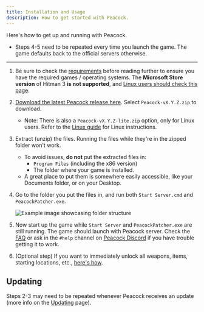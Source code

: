 ```yaml
---
title: Installation and Usage
description: How to get started with Peacock.
---
```


Here's how to get up and running with Peacock.

-   Steps 4-5 need to be repeated every time you launch the game. The game defaults back to the official servers otherwise.

---

1. Be sure to check the [requirements](./requirements.md) before reading further to ensure you have the required games / operating systems. The **Microsoft Store version** of Hitman 3 **is not supported**, and [Linux users should check this page](../guides/linux-setup.md).

2. [Download the latest Peacock release here](https://github.com/thepeacockproject/Peacock/releases/latest). Select `Peacock-vX.Y.Z.zip` to download.

    - Note: There is also a `Peacock-vX.Y.Z-lite.zip` option, only for Linux users. Refer to the [Linux guide](../guides/linux-setup.md) for Linux instructions.

3. Extract (unzip) the files. Running the files while they're in the zipped folder won't work.

   - To avoid issues, **do not** put the extracted files in:
     - `Program Files` (including the x86 version)
     - The folder where your game is installed.
   - A great place to put them is somewhere easily accessible, like your Documents folder, or on your Desktop.

4. Go to the folder you put the files in, and run both `Start Server.cmd` and `PeacockPatcher.exe`.

   ![Example image showcasing folder structure](/img/patcher_and_server.png)

5. Now start up the game while `Start Server` and `PeacockPatcher.exe` are still running. The game should launch with Peacock server. Check the [FAQ](./faq.md) or ask in the `#help` channel on [Peacock Discord](https://thepeacockproject.org/discord) if you have trouble getting it to work.

6. (Optional step) If you want to immediately unlock all weapons, items, starting locations, etc., [here's how](../intel/faq.md#how-to-get-all-items).

## Updating

Steps 2-3 may need to be repeated whenever Peacock receives an update (more info on the [Updating](./updating.md) page).
